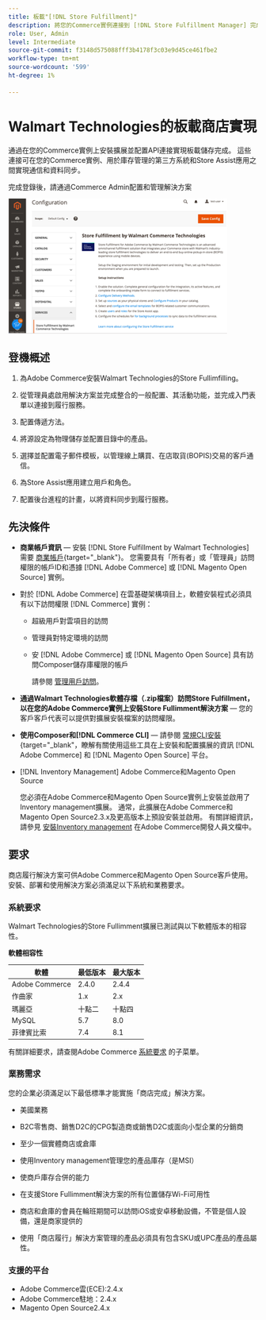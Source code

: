 ```yaml
---
title: 板載"[!DNL Store Fulfillment]"
description: 將您的Commerce實例連接到 [!DNL Store Fulfillment Manager] 完成幾個單車步驟。
role: User, Admin
level: Intermediate
source-git-commit: f3148d575088fff3b4178f3c03e9d45ce461fbe2
workflow-type: tm+mt
source-wordcount: '599'
ht-degree: 1%

---
```



# Walmart Technologies的板載商店實現

通過在您的Commerce實例上安裝擴展並配置API連接實現板載儲存完成。 這些連接可在您的Commerce實例、用於庫存管理的第三方系統和Store Assist應用之間實現通信和資料同步。

完成登錄後，請通過Commerce Admin配置和管理解決方案

![[!DNL Store Fulfillment Service] 管理視圖中的配置](assets/store-fulfillment-admin-home.png)

## 登機概述

1. 為Adobe Commerce安裝Walmart Technologies的Store Fullimfilling。

1. 從管理員處啟用解決方案並完成整合的一般配置、其活動功能，並完成入門表單以連接到履行服務。

1. 配置傳遞方法。

1. 將源設定為物理儲存並配置目錄中的產品。

1. 選擇並配置電子郵件模板，以管理線上購買、在店取貨(BOPIS)交易的客戶通信。

1. 為Store Assist應用建立用戶和角色。

1. 配置後台進程的計畫，以將資料同步到履行服務。

## 先決條件

* **商業帳戶資訊** — 安裝 [!DNL Store Fulfillment by Walmart Technologies] 需要 [商業帳戶](https://docs.magento.com/user-guide/magento/magento-account.html){target=&quot;_blank&quot;}。 您需要具有「所有者」或「管理員」訪問權限的帳戶ID和憑據 [!DNL Adobe Commerce] 或 [!DNL Magento Open Source] 實例。

* 對於 [!DNL Adobe Commerce] 在雲基礎架構項目上，軟體安裝程式必須具有以下訪問權限 [!DNL Commerce] 實例：

   * 超級用戶對雲項目的訪問
   * 管理員對特定環境的訪問
   * 安 [!DNL Adobe Commerce] 或 [!DNL Magento Open Source] 具有訪問Composer儲存庫權限的帳戶

      請參閱 [管理用戶訪問](https://devdocs.magento.com/cloud/project/user-admin.html)。

* **通過Walmart Technologies軟體存檔（.zip檔案）訪問Store Fulfillment，以在您的Adobe Commerce實例上安裝Store Fullimment解決方案** — 您的客戶客戶代表可以提供對擴展安裝檔案的訪問權限。

* **使用Composer和[!DNL Commerce CLI]**  — 請參閱 [常規CLI安裝](https://devdocs.magento.com/extensions/install/){target=&quot;_blank&quot;，瞭解有關使用這些工具在上安裝和配置擴展的資訊 [!DNL Adobe Commerce] 和 [!DNL Magento Open Source] 平台。

* [!DNL Inventory Management] Adobe Commerce和Magento Open Source

   您必須在Adobe Commerce和Magento Open Source實例上安裝並啟用了Inventory management擴展。 通常，此擴展在Adobe Commerce和Magento Open Source2.3.x及更高版本上預設安裝並啟用。 有關詳細資訊，請參見 [安裝Inventory management](https://devdocs.magento.com/extensions/inventory-management/) 在Adobe Commerce開發人員文檔中。

## 要求

商店履行解決方案可供Adobe Commerce和Magento Open Source客戶使用。 安裝、部署和使用解決方案必須滿足以下系統和業務要求。

### 系統要求

Walmart Technologies的Store Fullimment擴展已測試與以下軟體版本的相容性。

**軟體相容性**

| **軟體** | **最低版本** | **最大版本** |
|----------------|---------------------|---------------------|
| Adobe Commerce | 2.4.0 | 2.4.4 |
| 作曲家 | 1.x | 2.x |
| 瑪麗亞 | 十點二 | 十點四 |
| MySQL | 5.7 | 8.0 |
| 菲律賓比索 | 7.4 | 8.1 |

有關詳細要求，請查閱Adobe Commerce [系統要求](https://devdocs.magento.com/guides/v2.4/install-gde/system-requirements.html) 的子菜單。

### 業務需求

您的企業必須滿足以下最低標準才能實施「商店完成」解決方案。

* 美國業務

* B2C零售商、銷售D2C的CPG製造商或銷售D2C或面向小型企業的分銷商

* 至少一個實體商店或倉庫

* 使用Inventory management管理您的產品庫存（是MSI）

* 使商戶庫存合併的能力

* 在支援Store Fullimment解決方案的所有位置儲存Wi-Fi可用性

* 商店和倉庫的會員在輪班期間可以訪問iOS或安卓移動設備，不管是個人設備，還是商家提供的

* 使用「商店履行」解決方案管理的產品必須具有包含SKU或UPC產品的產品屬性。

### 支援的平台

* Adobe Commerce雲(ECE):2.4.x
* Adobe Commerce駐地：2.4.x
* Magento Open Source2.4.x
